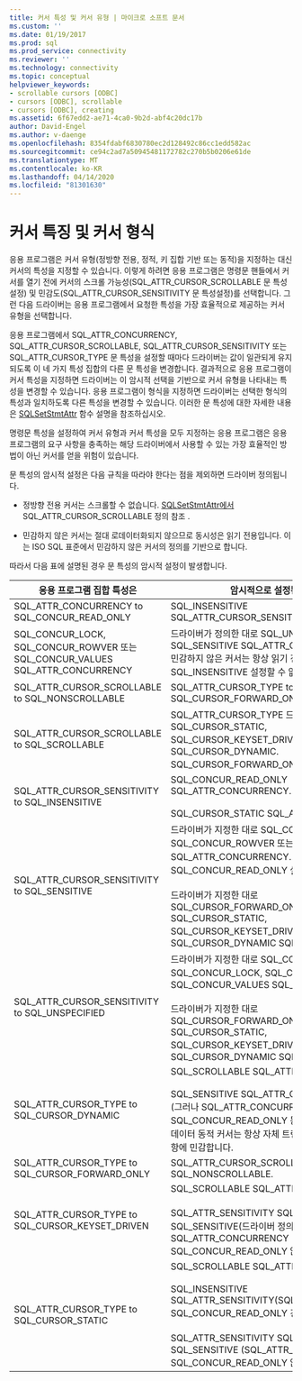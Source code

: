 ```yaml
---
title: 커서 특성 및 커서 유형 | 마이크로 소프트 문서
ms.custom: ''
ms.date: 01/19/2017
ms.prod: sql
ms.prod_service: connectivity
ms.reviewer: ''
ms.technology: connectivity
ms.topic: conceptual
helpviewer_keywords:
- scrollable cursors [ODBC]
- cursors [ODBC], scrollable
- cursors [ODBC], creating
ms.assetid: 6f67edd2-ae71-4ca0-9b2d-abf4c20dc17b
author: David-Engel
ms.author: v-daenge
ms.openlocfilehash: 8354fdabf6830780ec2d128492c86cc1edd582ac
ms.sourcegitcommit: ce94c2ad7a50945481172782c270b5b0206e61de
ms.translationtype: MT
ms.contentlocale: ko-KR
ms.lasthandoff: 04/14/2020
ms.locfileid: "81301630"
---
```

# <a name="cursor-characteristics-and-cursor-type"></a>커서 특징 및 커서 형식
응용 프로그램은 커서 유형(정방향 전용, 정적, 키 집합 기반 또는 동적)을 지정하는 대신 커서의 특성을 지정할 수 있습니다. 이렇게 하려면 응용 프로그램은 명령문 핸들에서 커서를 열기 전에 커서의 스크롤 가능성(SQL_ATTR_CURSOR_SCROLLABLE 문 특성설정) 및 민감도(SQL_ATTR_CURSOR_SENSITIVITY 문 특성설정)를 선택합니다. 그런 다음 드라이버는 응용 프로그램에서 요청한 특성을 가장 효율적으로 제공하는 커서 유형을 선택합니다.  
  
 응용 프로그램에서 SQL_ATTR_CONCURRENCY, SQL_ATTR_CURSOR_SCROLLABLE, SQL_ATTR_CURSOR_SENSITIVITY 또는 SQL_ATTR_CURSOR_TYPE 문 특성을 설정할 때마다 드라이버는 값이 일관되게 유지되도록 이 네 가지 특성 집합의 다른 문 특성을 변경합니다. 결과적으로 응용 프로그램이 커서 특성을 지정하면 드라이버는 이 암시적 선택을 기반으로 커서 유형을 나타내는 특성을 변경할 수 있습니다. 응용 프로그램이 형식을 지정하면 드라이버는 선택한 형식의 특성과 일치하도록 다른 특성을 변경할 수 있습니다. 이러한 문 특성에 대한 자세한 내용은 [SQLSetStmtAttr](../../../odbc/reference/syntax/sqlsetstmtattr-function.md) 함수 설명을 참조하십시오.  
  
 명령문 특성을 설정하여 커서 유형과 커서 특성을 모두 지정하는 응용 프로그램은 응용 프로그램의 요구 사항을 충족하는 해당 드라이버에서 사용할 수 있는 가장 효율적인 방법이 아닌 커서를 얻을 위험이 있습니다.  
  
 문 특성의 암시적 설정은 다음 규칙을 따라야 한다는 점을 제외하면 드라이버 정의됩니다.  
  
-   정방향 전용 커서는 스크롤할 수 없습니다. [SQLSetStmtAttr에서](../../../odbc/reference/syntax/sqlsetstmtattr-function.md)SQL_ATTR_CURSOR_SCROLLABLE 정의 참조 .  
  
-   민감하지 않은 커서는 절대 로데이터화되지 않으므로 동시성은 읽기 전용입니다. 이는 ISO SQL 표준에서 민감하지 않은 커서의 정의를 기반으로 합니다.  
  
 따라서 다음 표에 설명된 경우 문 특성의 암시적 설정이 발생합니다.  
  
|응용 프로그램 집합 특성은|암시적으로 설정된 다른 특성|  
|-----------------------------------|-------------------------------------|  
|SQL_ATTR_CONCURRENCY to SQL_CONCUR_READ_ONLY|SQL_INSENSITIVE SQL_ATTR_CURSOR_SENSITIVITY.|  
|SQL_CONCUR_LOCK, SQL_CONCUR_ROWVER 또는 SQL_CONCUR_VALUES SQL_ATTR_CONCURRENCY|드라이버가 정의한 대로 SQL_UNSPECIFIED 또는 SQL_SENSITIVE SQL_ATTR_CURSOR_SENSITIVITY. 민감하지 않은 커서는 항상 읽기 전용이므로 SQL_INSENSITIVE 설정할 수 없습니다.|  
|SQL_ATTR_CURSOR_SCROLLABLE to SQL_NONSCROLLABLE|SQL_ATTR_CURSOR_TYPE to SQL_CURSOR_FORWARD_ONLY|  
|SQL_ATTR_CURSOR_SCROLLABLE to SQL_SCROLLABLE|SQL_ATTR_CURSOR_TYPE 드라이버가 지정한 대로 SQL_CURSOR_STATIC, SQL_CURSOR_KEYSET_DRIVEN 또는 SQL_CURSOR_DYNAMIC. SQL_CURSOR_FORWARD_ONLY 설정되지 않습니다.|  
|SQL_ATTR_CURSOR_SENSITIVITY to SQL_INSENSITIVE|SQL_CONCUR_READ_ONLY SQL_ATTR_CONCURRENCY.<br /><br /> SQL_CURSOR_STATIC SQL_ATTR_CURSOR_TYPE.|  
|SQL_ATTR_CURSOR_SENSITIVITY to SQL_SENSITIVE|드라이버가 지정한 대로 SQL_CONCUR_LOCK, SQL_CONCUR_ROWVER 또는 SQL_CONCUR_VALUES SQL_ATTR_CONCURRENCY. 그것은 SQL_CONCUR_READ_ONLY 설정되지 않습니다.<br /><br /> 드라이버가 지정한 대로 SQL_CURSOR_FORWARD_ONLY, SQL_CURSOR_STATIC, SQL_CURSOR_KEYSET_DRIVEN 또는 SQL_CURSOR_DYNAMIC SQL_ATTR_CURSOR_TYPE.|  
|SQL_ATTR_CURSOR_SENSITIVITY to SQL_UNSPECIFIED|드라이버가 지정한 대로 SQL_CONCUR_READ_ONLY, SQL_CONCUR_LOCK, SQL_CONCUR_ROWVER 또는 SQL_CONCUR_VALUES SQL_ATTR_CONCURRENCY.<br /><br /> 드라이버가 지정한 대로 SQL_CURSOR_FORWARD_ONLY, SQL_CURSOR_STATIC, SQL_CURSOR_KEYSET_DRIVEN 또는 SQL_CURSOR_DYNAMIC SQL_ATTR_CURSOR_TYPE.|  
|SQL_ATTR_CURSOR_TYPE to SQL_CURSOR_DYNAMIC|SQL_SCROLLABLE SQL_ATTR_SCROLLABLE.<br /><br /> SQL_SENSITIVE SQL_ATTR_CURSOR_SENSITIVITY. (그러나 SQL_ATTR_CONCURRENCY SQL_CONCUR_READ_ONLY 동일하지 않은 경우에만. 업데이터 동적 커서는 항상 자체 트랜잭션에서 변경된 변경 사항에 민감합니다.|  
|SQL_ATTR_CURSOR_TYPE to SQL_CURSOR_FORWARD_ONLY|SQL_ATTR_CURSOR_SCROLLABLE to SQL_NONSCROLLABLE.|  
|SQL_ATTR_CURSOR_TYPE to SQL_CURSOR_KEYSET_DRIVEN|SQL_SCROLLABLE SQL_ATTR_SCROLLABLE.<br /><br /> SQL_ATTR_SENSITIVITY SQL_UNSPECIFIED 또는 SQL_SENSITIVE(드라이버 정의 기준에 따라 SQL_ATTR_CONCURRENCY SQL_CONCUR_READ_ONLY 않은 경우).|  
|SQL_ATTR_CURSOR_TYPE to SQL_CURSOR_STATIC|SQL_SCROLLABLE SQL_ATTR_SCROLLABLE.<br /><br /> SQL_INSENSITIVE SQL_ATTR_SENSITIVITY(SQL_ATTR_CONCURRENCY SQL_CONCUR_READ_ONLY 경우).<br /><br /> SQL_ATTR_SENSITIVITY SQL_UNSPECIFIED 또는 SQL_SENSITIVE (SQL_ATTR_CONCURRENCY SQL_CONCUR_READ_ONLY 않은 경우).|
